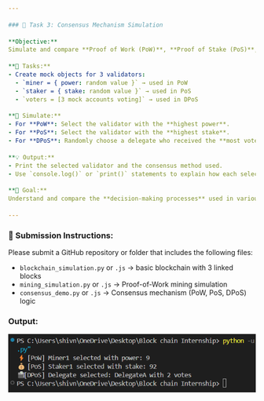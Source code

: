 ```yaml
---

### 🔷 Task 3: Consensus Mechanism Simulation

**Objective:**  
Simulate and compare **Proof of Work (PoW)**, **Proof of Stake (PoS)**, and **Delegated Proof of Stake (DPoS)** using simple logic in code.

**🧩 Tasks:**
- Create mock objects for 3 validators:
  - `miner = { power: random value }` → used in PoW
  - `staker = { stake: random value }` → used in PoS
  - `voters = [3 mock accounts voting]` → used in DPoS

**🔄 Simulate:**
- For **PoW**: Select the validator with the **highest power**.
- For **PoS**: Select the validator with the **highest stake**.
- For **DPoS**: Randomly choose a delegate who received the **most votes**.

**💡 Output:**
- Print the selected validator and the consensus method used.
- Use `console.log()` or `print()` statements to explain how each selection was made.

**🎯 Goal:**  
Understand and compare the **decision-making processes** used in various blockchain consensus mechanisms such as PoW, PoS, and DPoS.

---
```


### 📁 Submission Instructions:

Please submit a GitHub repository or folder that includes the following files:

- `blockchain_simulation.py` or `.js` → basic blockchain with 3 linked blocks  
- `mining_simulation.py` or `.js` → Proof-of-Work mining simulation  
- `consensus_demo.py` or `.js` → Consensus mechanism (PoW, PoS, DPoS) logic

### Output:

![alt text](image.png)
